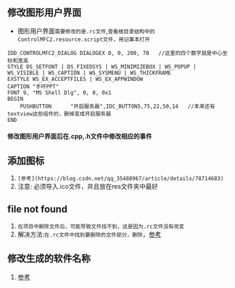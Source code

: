 ## 修改图形用户界面
* 图形用户界面`需要修改的是.rc文件`,`查看根目录结构中的ControlMFC2.resource.script文件，用记事本打开`
```
IDD_CONTROLMFC2_DIALOG DIALOGEX 0, 0, 200, 70   //这里的四个数字就是中心坐标和宽高
STYLE DS_SETFONT | DS_FIXEDSYS | WS_MINIMIZEBOX | WS_POPUP | WS_VISIBLE | WS_CAPTION | WS_SYSMENU | WS_THICKFRAME
EXSTYLE WS_EX_ACCEPTFILES | WS_EX_APPWINDOW
CAPTION "手环PPT"
FONT 9, "MS Shell Dlg", 0, 0, 0x1
BEGIN
    PUSHBUTTON      "开启服务器",IDC_BUTTON5,75,22,50,14   //本来还有textview这些组件的，删掉变成开启服务器
END
```

#### 修改图形用户界面后在.cpp,.h文件中修改相应的事件

## 添加图标
1. `[参考](https://blog.csdn.net/qq_35488967/article/details/78714683)`
2. 注意: 必须导入.ico文件，并且放在res文件夹中最好

## file not found
1. `在项目中删除文件后，可能导致文件找不到，这是因为.rc文件没有改变`
2. 解决方法:`在.rc文件中找到要删除的文件部分，删除`，[参考](https://blog.csdn.net/xuanshilee/article/details/6288570)

## 修改生成的软件名称
1. [参考](https://blog.csdn.net/missxy_/article/details/84861673)
